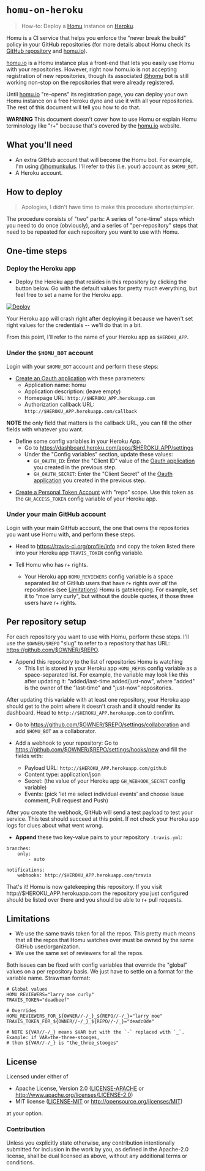 # `homu-on-heroku`

> How-to: Deploy a [Homu] instance on [Heroku].

[Heroku]: https://www.heroku.com

Homu is a CI service that helps you enforce the "never break the build" policy in your GitHub
repositories (for more details about Homu check its [GitHub repository][Homu] and [homu.io]).

[Homu]: https://github.com/barosl/homu

[homu.io] is a Homu instance plus a front-end that lets you easily use Homu with your repositories.
However, right now homu.io is not accepting registration of new repositories, though its associated
[@homu] bot is still working non-stop on the repositories that were already registered.

[homu.io]: http://homu.io/
[@homu]: https://github.com/homu

Until [homu.io] "re-opens" its registration page, you can deploy your own Homu instance on a free
Heroku dyno and use it with all your repositories. The rest of this document will tell you how to do
that.

**WARNING** This document doesn't cover how to use Homu or explain Homu terminology like "r+"
because that's covered by the [homu.io] website.

## What you'll need

- An extra GitHub account that will become the Homu bot. For example, I'm using [@homunkulus]. I'll
refer to this (i.e. your) account as `$HOMU_BOT`.
- A Heroku account.

[@homunkulus]: https://github.com/homunkulus

## How to deploy

> Apologies, I didn't have time to make this procedure shorter/simpler.

The procedure consists of "two" parts: A series of "one-time" steps which you need to do once
(obviously), and a series of "per-repository" steps that need to be repeated for each repository you
want to use with Homu.

## One-time steps

### Deploy the Heroku app

- Deploy the Heroku app that resides in this repository by clicking the button below. Go with the
default values for pretty much everything, but feel free to set a name for the Heroku app.

[![Deploy](https://www.herokucdn.com/deploy/button.svg)](https://heroku.com/deploy)

Your Heroku app will crash right after deploying it because we haven't set right values for the
credentials -- we'll do that in a bit.

From this point, I'll refer to the name of your Heroku app as `$HEROKU_APP`.

### Under the `$HOMU_BOT` account

Login with your `$HOMU_BOT` account and perform these steps:

- [Create an Oauth application][0] with these parameters:
  - Application name: homu
  - Application description: (leave empty)
  - Homepage URL: `http://$HEROKU_APP.herokuapp.com`
  - Authorization callback URL: `http://$HEROKU_APP.herokuapp.com/callback`
  
**NOTE** the only field that matters is the callback URL, you can fill the other fields with whatever
you want.
  
[0]: https://github.com/settings/applications/new

- Define some config variables in your Heroku App.
  - Go to https://dashboard.heroku.com/apps/$HEROKU_APP/settings
  - Under the "Config variables" section, update these values:
    - `GH_OAUTH_ID`: Enter the "Client ID" value of the [Oauth application][1] you created in the
    previous step.
    - `GH_OAUTH_SECRET`: Enter the "Client Secret" of the [Oauth application][1] you created in the
    previous step.
    
[1]: https://github.com/settings/developers

- [Create a Personal Token Account][2] with "repo" scope. Use this token as the `GH_ACCESS_TOKEN`
config variable of your Heroku app.

[2]: https://github.com/settings/tokens/new

### Under your main GitHub account

Login with your main GitHub account, the one that owns the repositories you want use Homu with, and
perform these steps.

- Head to https://travis-ci.org/profile/info and copy the token listed there into your Heroku app
`TRAVIS_TOKEN` config variable.

- Tell Homu who has r+ rights.
  - Your Heroku app `HOMU_REVIEWERS` config variable is a space separated list of GitHub users that
  have r+ rights over *all* the repositories (see [Limitations]) Homu is gatekeeping. For example,
  set it to "moe larry curly", but without the double quotes, if those three users have r+ rights.

## Per repository setup

For each repository you want to use with Homu, perform these steps. I'll use the `$OWNER/$REPO`
"slug" to refer to a repository that has URL: https://github.com/$OWNER/$REPO.

- Append this repository to the list of repositories Homu is watching
  - This list is stored in your Heroku app `HOMU_REPOS` config variable as a space-separated list.
  For example, the variable may look like this after updating it: "added/last-time added/just-now",
  where "added" is the owner of the "last-time" and "just-now" repositories.

After updating this variable with at least one repository, your Heroku app should get to the point
where it doesn't crash and it should render its dashboard. Head to
`http://$HEROKU_APP.herokuapp.com` to confirm.

- Go to https://github.com/$OWNER/$REPO/settings/collaboration and add `$HOMU_BOT` as a
collaborator.

- Add a webhook to your repository: Go to https://github.com/$OWNER/$REPO/settings/hooks/new and
fill the fields with:
  - Payload URL: `http://$HEROKU_APP.herokuapp.com/github`
  - Content type: application/json
  - Secret: (the value of your Heroku app `GH_WEBHOOK_SECRET` config variable)
  - Events: (pick 'let me select individual events' and choose Issue comment, Pull request and Push)
  
After you create the webhook, GitHub will send a test payload to test your service. This test should
succeed at this point. If not check your Heroku app logs for clues about what went wrong.
  
- **Append** these two key-value pairs to your repository `.travis.yml`:

```
branches:
    only:
        - auto

notifications:
    webhooks: http://$HEROKU_APP.herokuapp.com/travis
```

That's it! Homu is now gatekeeping this repository. If you visit http://$HEROKU_APP.herokuapp.com
the repository you just configured should be listed over there and you should be able to r+ pull
requests.

## Limitations

[Limitations]: #limitations

- We use the same travis token for all the repos. This pretty much means that all the repos
that Homu watches over must be owned by the same GitHub user/organization.
- We use the same set of reviewers for all the repos.

Both issues can be fixed with config variables that override the "global" values on a per repository
basis. We just have to settle on a format for the variable name. Strawman format:

```
# Global values
HOMU_REVIEWERS="larry moe curly"
TRAVIS_TOKEN="deadbeef"

# Overrides
HOMU_REVIEWERS_FOR_${OWNER//-/_}_${REPO//-/_}="larry moe"
TRAVIS_TOKEN_FOR_${OWNER//-/_}_${REPO//-/_}="deadc0de"

# NOTE ${VAR//-/_} means $VAR but with the `-` replaced with `_`. Example: if VAR=the-three-stooges,
# then ${VAR//-/_} is "the_three_stooges"
```

## License

Licensed under either of

- Apache License, Version 2.0 ([LICENSE-APACHE](LICENSE-APACHE) or
  http://www.apache.org/licenses/LICENSE-2.0)
- MIT license ([LICENSE-MIT](LICENSE-MIT) or http://opensource.org/licenses/MIT)

at your option.

### Contribution

Unless you explicitly state otherwise, any contribution intentionally submitted for inclusion in the
work by you, as defined in the Apache-2.0 license, shall be dual licensed as above, without any
additional terms or conditions.
